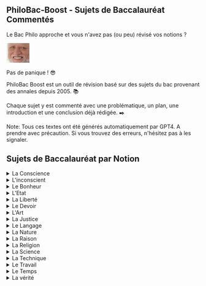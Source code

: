 ## PhiloBac-Boost - Sujets de Baccalauréat Commentés

Le Bac Philo approche et vous n'avez pas (ou peu) révisé vos notions ? 

[<img src="./harold.jpg" width="60"/>](harold.jpg)

Pas de panique ! :sunglasses:

PhiloBac Boost est un outil de révision basé sur des sujets du bac provenant des annales depuis 2005. :books:

Chaque sujet y est commenté avec une problématique, un plan, une introduction et une conclusion déjà rédigée. :black_nib:

Note: Tous ces textes ont été générés automatiquement par GPT4. A prendre avec précaution. Si vous trouvez des erreurs, n'hésitez pas à les signaler.

## Sujets de Baccalauréat par Notion

<details>
  <summary>La Conscience</summary>

  - "La perception est-elle source de connaissance ?" - [Explication du sujet](./Etre_conscient_est_ce_savoir.pdf)
</details>

<details>
  <summary>L'inconscient</summary>

  - "La perception est-elle source de connaissance ?" - [Explication du sujet](./Etre_conscient_est_ce_savoir.pdf)
</details>

<details>
  <summary>Le Bonheur</summary>

- "Être conscient, est-ce savoir ?" - [Explication du sujet](./Bonheur/Chercher%20%C3%A0%20%C3%AAtre%20heureux%2C%20est-ce%20une%20qu%C3%AAte%20%C3%A9goiste.pdf)
- "Devons nous rechercher le bonheur ?" - [Explication du sujet](./Bonheur/Devons-nous_rechercher_le_bonheur.pdf)
- "Être conscient, est-ce savoir ?" - [Explication du sujet](./Etre_conscient_est_ce_savoir.pdf)
- "Être conscient, est-ce savoir ?" - [Explication du sujet](./Etre_conscient_est_ce_savoir.pdf)
- "Être conscient, est-ce savoir ?" - [Explication du sujet](./Etre_conscient_est_ce_savoir.pdf)
</details>

<details>
  
<summary>L'Etat</summary>

- coming soon... :hourglass_flowing_sand:

</details>

<details>

<summary>La Liberté</summary>

- coming soon...:hourglass_flowing_sand:
  
</details>

<details>

<summary>Le Devoir</summary> 

- coming soon...:hourglass_flowing_sand:
  
</details>

<details>
  
<summary>L'Art</summary> 

- coming soon...:hourglass_flowing_sand:
  
</details>

<details>
  
<summary>La Justice</summary> 

- coming soon...:hourglass_flowing_sand:

</details>

<details>
  
<summary>Le Langage</summary> 

- coming soon...:hourglass_flowing_sand:

</details>

<details>
  
<summary>La Nature</summary> 

- coming soon...:hourglass_flowing_sand:
  
</details>

<details>
  
<summary>La Raison</summary> 

- coming soon...:hourglass_flowing_sand:
  
</details>


<details>
  
<summary>La Religion</summary> 

- coming soon...:hourglass_flowing_sand:

</details>

<details>
  
<summary>La Science</summary> 

- coming soon...:hourglass_flowing_sand:

</details>

<details>
  
<summary>La Technique</summary> 

- coming soon...:hourglass_flowing_sand:
  
</details>

<details>
  
<summary>Le Travail</summary> 

- coming soon...:hourglass_flowing_sand:
  
</details>

<details>
  
<summary>Le Temps</summary> 

- coming soon...:hourglass_flowing_sand:
  
</details>

<details>
  
<summary>La vérité</summary> 

- coming soon...:hourglass_flowing_sand:

</details>
